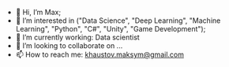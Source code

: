 - 👋 Hi, I’m Max;
- 👀 I’m interested in ("Data Science", "Deep Learning", "Machine Learning", "Python", "C#", "Unity", "Game Development");
- 🌱 I’m currently working: Data scientist
- 💞️ I’m looking to collaborate on ...
- 📫 How to reach me: khaustov.maksym@gmail.com

<!---
vikniksor/vikniksor is a ✨ special ✨ repository because its `README.md` (this file) appears on your GitHub profile.
You can click the Preview link to take a look at your changes.
--->
